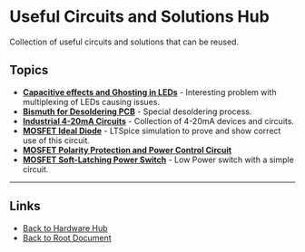 # Useful Circuits and Solutions Hub

Collection of useful circuits and solutions that can be reused.

## Topics

- **[Capacitive effects and Ghosting in LEDs](./capacitive-effects-and-ghosting-LEDs.md)** - Interesting problem with multiplexing of LEDs causing issues.
- **[Bismuth for Desoldering PCB](./bismuth-desoldering.md)** - Special desoldering process.
- **[Industrial 4-20mA Circuits](./industrial-4-20mA-Circuits.md)** - Collection of 4-20mA devices and circuits.
- **[MOSFET Ideal Diode](./MOSFET-ideal-diode.md)** - LTSpice simulation to prove and show correct use of this circuit.
- **[MOSFET Polarity Protection and Power Control Circuit](./MOSFET-low-power-polarity-protection.md)**
- **[MOSFET Soft-Latching Power Switch](./MOSFET-soft-latch-power-switch.md)** - Low Power switch with a simple circuit.



----
<!-- Footer Begins Here -->
## Links

- [Back to Hardware Hub](../README.md)
- [Back to Root Document](../../README.md)
